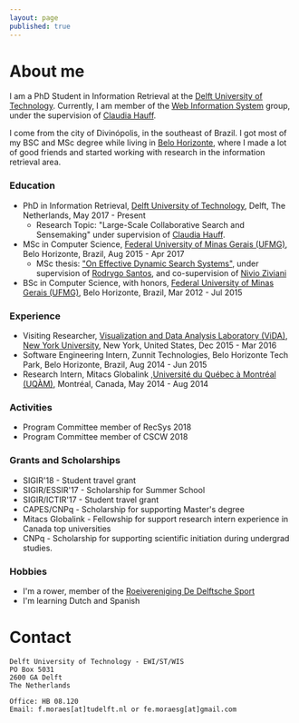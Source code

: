 ```yaml
---
layout: page
published: true
---
```


# About me

I am a PhD Student in Information Retrieval at the [Delft University of Technology](http://tudelft.nl). Currently, I am member of the [Web Information System](http://wis.ewi.tudelft.nl) group, under the supervision of [Claudia Hauff](http://chauff.github.io). 

I come from the city of Divinópolis, in the southeast of Brazil. I got most of my BSC and MSc degree while living in [Belo Horizonte](http://www.nytimes.com/2007/10/28/travel/28next.html), where I made a lot of good friends and started working with research in the information retrieval area. 


### Education

* PhD in Information Retrieval, [Delft University of Technology](http://tudelft.nl), Delft, The Netherlands, May 2017 - Present
    * Research Topic: "Large-Scale Collaborative Search and Sensemaking" under supervision of [Claudia Hauff](http://chauff.github.io).
* MSc in Computer Science, [Federal University of Minas Gerais (UFMG)](http://ufmg.br), Belo Horizonte, Brazil, Aug 2015 - Apr 2017
    * MSc thesis: ["On Effective Dynamic Search Systems"](https://www.dcc.ufmg.br/pos/cursos/defesas/2069M.PDF), under supervision of [Rodrygo Santos](http://www.dcc.ufmg.br/~rodrygo), and co-supervision of  [Nivio Ziviani](http://www.dcc.ufmg.br/~nivio)
* BSc in Computer Science, with honors, [Federal University of Minas Gerais (UFMG)](http://ufmg.br), Belo Horizonte, Brazil, Mar 2012 - Jul 2015


### Experience

- Visiting Researcher, [Visualization and Data Analysis Laboratory (ViDA)](http://vida-nyu.github.io/), [New York University](http://nyu.edu), New York, United States, Dec 2015 - Mar 2016
- Software Engineering Intern, Zunnit Technologies, Belo Horizonte Tech Park, Belo Horizonte, Brazil, Aug 2014 - Jun 2015
- Research Intern, Mitacs Globalink ,[Université du Québec à Montréal (UQÀM)](http://uqam.ca), Montréal, Canada, May 2014 - Aug 2014

### Activities 
- Program Committee member of RecSys 2018
- Program Committee member of CSCW 2018

### Grants and Scholarships
- SIGIR'18 - Student travel grant
- SIGIR/ESSIR'17 - Scholarship for Summer School 
- SIGIR/ICTIR'17 - Student travel grant
- CAPES/CNPq - Scholarship for supporting Master's degree
- Mitacs Globalink - Fellowship for support research intern experience in Canada top universities
- CNPq - Scholarship for supporting scientific initiation during undergrad studies.

### Hobbies
- I'm a rower, member of the [Roeivereniging De Delftsche Sport](http://www.rvdds.nl/)
- I'm learning Dutch and Spanish

# Contact

```
Delft University of Technology - EWI/ST/WIS
PO Box 5031
2600 GA Delft
The Netherlands

Office: HB 08.120
Email: f.moraes[at]tudelft.nl or fe.moraesg[at]gmail.com
```
